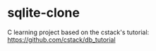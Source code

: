 # sqlite-clone
C learning project based on the cstack's tutorial: https://github.com/cstack/db_tutorial
